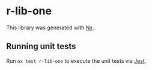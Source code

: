 # r-lib-one

This library was generated with [Nx](https://nx.dev).

## Running unit tests

Run `nx test r-lib-one` to execute the unit tests via [Jest](https://jestjs.io).
